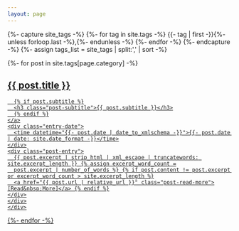 ```yaml
---
layout: page
---
```


{%- capture site_tags -%} {%- for tag in site.tags -%} {{- tag | first -}}{%- unless
forloop.last -%},{%- endunless -%} {%- endfor -%} {%- endcapture -%} {%- assign tags_list = site_tags | split:',' | sort -%}

<div class="post-list">
  {%- for post in site.tags[page.category] -%}
  <article class="post-preview">
  <div class="post-entry-container">
  <div class="tag-entry">
    <a href="{{ post.url | relative_url }}">
      <h2 class="post-title">{{ post.title }}</h2>

      {% if post.subtitle %}
      <h3 class="post-subtitle">{{ post.subtitle }}</h3>
      {% endif %}
    </a>
    <div class="entry-date">
      <time datetime="{{- post.date | date_to_xmlschema -}}">{{- post.date | date: site.date_format -}}</time>
    </div>
    <div class="post-entry">
      {{ post.excerpt | strip_html | xml_escape | truncatewords: site.excerpt_length }} {% assign excerpt_word_count =
      post.excerpt | number_of_words %} {% if post.content != post.excerpt or excerpt_word_count > site.excerpt_length %}
      <a href="{{ post.url | relative_url }}" class="post-read-more">[Read&nbsp;More]</a> {% endif %}
    </div>
    </div>
    </div>

  </article>
  {%- endfor -%}
</div>
